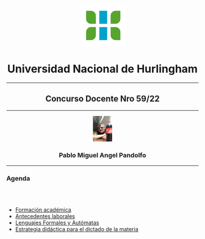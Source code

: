 <div align="center">
<div><img src="img/logo.png"/></div>
<div><h1>Universidad Nacional de Hurlingham</h1></div>
</div>

---

<div align="center"><h2>Concurso Docente Nro 59/22</h2></div>

---

<div align="center">
<div><img src="img/YO.jpeg" width="50"/></div>
<div><h3>Pablo Miguel Angel Pandolfo</h3></div>
</div>

---

### Agenda

<br>
<br>

* [Formación académica](academica.md)
* [Antecedentes laborales](laboral.md)
* [Lenguajes Formales y Autómatas](lfya.md)
* [Estrategia didáctica para el dictado de la materia](estrategia.md)
